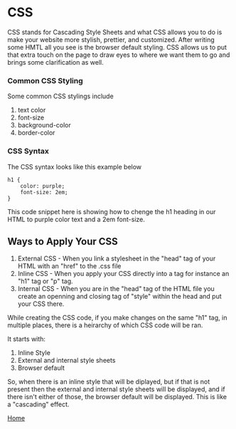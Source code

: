 # CSS
CSS stands for Cascading Style Sheets and what CSS allows you to do is make your website more stylish, prettier, and customized. After writing some HMTL all you see is the browser default styling. CSS allows us to put that extra touch on the page to draw eyes to where we want them to go and brings some clarification as well.

### Common CSS Styling
Some common CSS stylings include

1. text color
2. font-size
3. background-color
4. border-color


### CSS Syntax
The CSS syntax looks like this example below

```
h1 {
    color: purple;
    font-size: 2em;
}
```

This code snippet here is showing how to chenge the h1 heading in our HTML to purple color text and a 2em font-size.

## Ways to Apply Your CSS

1. External CSS - When you link a stylesheet in the "head" tag of your HTML with an "href" to the .css file
2. Inline CSS - When you apply your CSS directly into a tag for instance an "h1" tag or "p" tag.
3. Internal CSS - When you are in the "head" tag of the HTML file you create an openning and closing tag of "style" within the head and put your CSS there.

While creating the CSS code, if you make changes on the same "h1" tag, in multiple places, there is a heirarchy of which CSS code will be ran.

It starts with:

1. Inline Style
2. External and internal style sheets
3. Browser default

So, when there is an inline style that will be diplayed, but if that is not present then the external and internal style sheets will be displayed, and if there isn't either of those, the browser default will be displayed. This is like a "cascading" effect.

[Home](README.md)